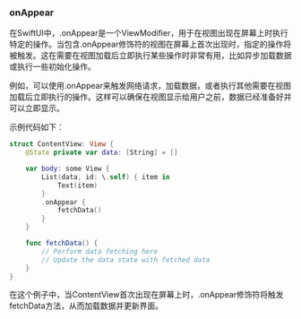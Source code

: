 ### onAppear

在SwiftUI中，.onAppear是一个ViewModifier，用于在视图出现在屏幕上时执行特定的操作。当包含.onAppear修饰符的视图在屏幕上首次出现时，指定的操作将被触发。这在需要在视图加载后立即执行某些操作时非常有用，比如异步加载数据或执行一些初始化操作。

例如，可以使用.onAppear来触发网络请求，加载数据，或者执行其他需要在视图加载后立即执行的操作。这样可以确保在视图显示给用户之前，数据已经准备好并可以立即显示。

示例代码如下：

```Swift
struct ContentView: View {
    @State private var data: [String] = []

    var body: some View {
        List(data, id: \.self) { item in
            Text(item)
        }
        .onAppear {
            fetchData()
        }
    }

    func fetchData() {
        // Perform data fetching here
        // Update the data state with fetched data
    }
}
```

在这个例子中，当ContentView首次出现在屏幕上时，.onAppear修饰符将触发fetchData方法，从而加载数据并更新界面。

